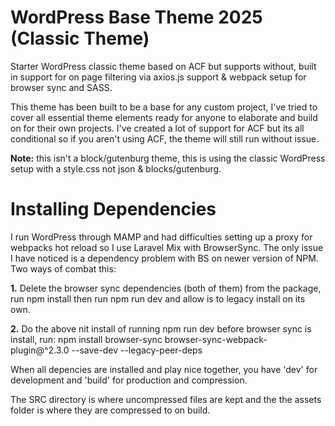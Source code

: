# WordPress Base Theme 2025 (Classic Theme) 
Starter WordPress classic theme based on ACF but supports without, built in support for on page filtering via axios.js support &amp; webpack setup for browser sync and SASS. 

This theme has been built to be a base for any custom project, I've tried to cover all essential theme elements ready for anyone to elaborate and build on for their own projects. I've created a lot of support for ACF but its all conditional so if you aren't using ACF, the theme will still run without issue.

**Note:** this isn't a block/gutenburg theme, this is using the classic WordPress setup with a style.css not json & blocks/gutenburg.

# Installing Dependencies 
I run WordPress through MAMP and had difficulties setting up a proxy for webpacks hot reload so I use Laravel Mix with BrowserSync. The only issue I have noticed is a dependency problem with BS on newer version of NPM. Two ways of combat this: 

**1.** Delete the browser sync dependencies (both of them) from the package, run npm install then run npm run dev and allow is to legacy install on its own.

**2.** Do the above nit install of running npm run dev before browser sync is install, run: 
npm install browser-sync browser-sync-webpack-plugin@^2.3.0 --save-dev --legacy-peer-deps

When all depencies are installed and play nice together, you have 'dev' for development and 'build' for production and compression. 

The SRC directory is where uncompressed files are kept and the the assets folder is where they are compressed to on build.